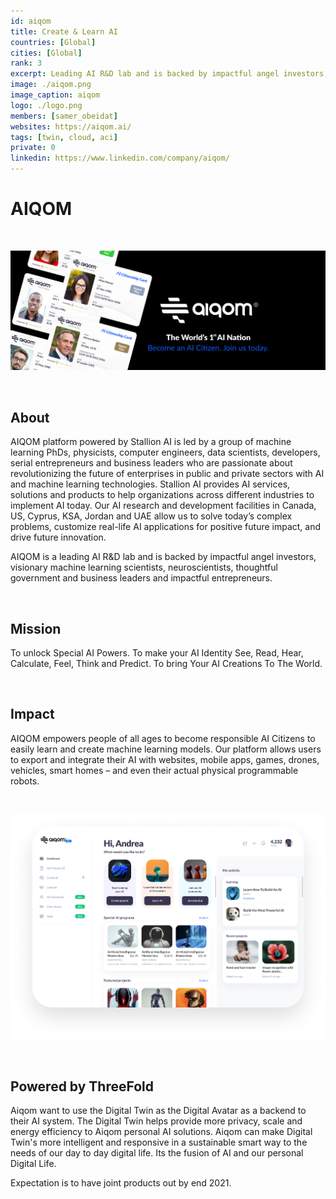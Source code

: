 ```yaml
---
id: aiqom
title: Create & Learn AI
countries: [Global]
cities: [Global]
rank: 3
excerpt: Leading AI R&D lab and is backed by impactful angel investors, visionary machine learning scientists.
image: ./aiqom.png
image_caption: aiqom
logo: ./logo.png
members: [samer_obeidat]
websites: https://aiqom.ai/
tags: [twin, cloud, aci]
private: 0
linkedin: https://www.linkedin.com/company/aiqom/
---
```


# AIQOM

<br/>

![aiqom](aiqom2.png)

<br/>

## About

AIQOM platform powered by Stallion AI is led by a group of machine learning PhDs, physicists, computer engineers, data scientists, developers, serial entrepreneurs and business leaders who are passionate about revolutionizing the future of enterprises in public and private sectors with AI and machine learning technologies. Stallion AI provides AI services, solutions and products to help organizations across different industries to implement AI today. Our AI research and development facilities in Canada, US, Cyprus, KSA, Jordan and UAE allow us to solve today’s complex problems, customize real-life AI applications for positive future impact, and drive future innovation.

AIQOM is a leading AI R&D lab and is backed by impactful angel investors, visionary machine learning scientists, neuroscientists, thoughtful government and business leaders and impactful entrepreneurs.

<br/>

## Mission

To unlock Special AI Powers. To make your AI Identity See, Read, Hear, Calculate, Feel, Think and Predict. To bring Your AI Creations To The World.

<br/>

## Impact

AIQOM empowers people of all ages to become responsible AI Citizens to easily learn and create machine learning models. Our platform allows users to export and integrate their AI with websites, mobile apps, games, drones, vehicles, smart homes – and even their actual physical programmable robots.

<br/>

![beta](aiqom_beta.png)

<br/>

## Powered by ThreeFold

Aiqom want to use the Digital Twin as the Digital Avatar as a backend to their AI system. The Digital Twin helps provide more privacy, scale and energy efficiency to Aiqom personal AI solutions. Aiqom can make Digital Twin's more intelligent and responsive in a sustainable smart way to the needs of our day to day digital life. Its the fusion of AI and our personal Digital Life.

Expectation is to have joint products out by end 2021.
